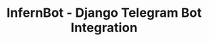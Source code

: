 <div class="container">
        <header>
            <h1>InfernBot - Django Telegram Bot Integration</h1>
        </header>

<main>

